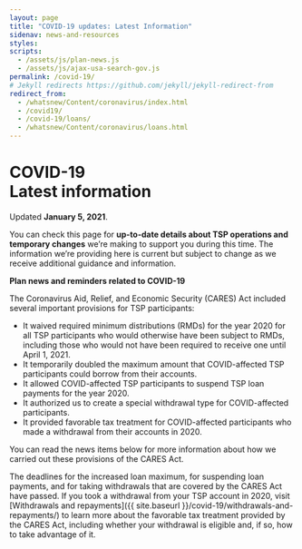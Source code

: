 ```yaml
---
layout: page
title: "COVID-19 updates: Latest Information"
sidenav: news-and-resources
styles:
scripts:
  - /assets/js/plan-news.js
  - /assets/js/ajax-usa-search-gov.js
permalink: /covid-19/
# Jekyll redirects https://github.com/jekyll/jekyll-redirect-from
redirect_from:
  - /whatsnew/Content/coronavirus/index.html
  - /covid19/
  - /covid-19/loans/
  - /whatsnew/Content/coronavirus/loans.html
---
```


<h1><div class="nav-header">COVID-19</div>Latest information</h1>

Updated **January 5, 2021**.

You can check this page for **up-to-date details about TSP operations and temporary changes** we’re making to support you during this time. The information we’re providing here is current but subject to change as we receive additional guidance and information.

**Plan news and reminders related to <span class="nobr">COVID-19</span>**

The Coronavirus Aid, Relief, and Economic Security (CARES) Act included several important provisions for TSP participants:

- It waived required minimum distributions (RMDs) for the year 2020 for all TSP participants who would otherwise have been subject to RMDs, including those who would not have been required to receive one until April 1, 2021.
- It temporarily doubled the maximum amount that COVID-affected TSP participants could borrow from their accounts.
- It allowed COVID-affected TSP participants to suspend TSP loan payments for the year 2020.
- It authorized us to create a special withdrawal type for COVID-affected participants.
- It provided favorable tax treatment for COVID-affected participants who made a withdrawal from their accounts in 2020.

You can read the news items below for more information about how we carried out these provisions of the CARES Act.

The deadlines for the increased loan maximum, for suspending loan payments, and for taking withdrawals that are covered by the CARES Act have passed. If you took a withdrawal from your TSP account in 2020, visit [Withdrawals and repayments]({{ site.baseurl }}/covid-19/withdrawals-and-repayments/) to learn more about the favorable tax treatment provided by the CARES Act, including whether your withdrawal is eligible and, if so, how to take advantage of it.

